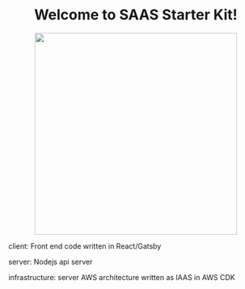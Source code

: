 <h1 align="center">Welcome to SAAS Starter Kit!
  
</h1>
<p align="center">
  <img height="auto" width="400px" src="https://user-images.githubusercontent.com/24860061/113771653-839ae180-96d8-11eb-9df5-49a856019be4.png" />
<p align="center">

client: Front end code written in React/Gatsby

server: Nodejs api server

infrastructure: server AWS architecture written as IAAS in AWS CDK
